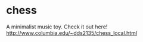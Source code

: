 chess
=====

A minimalist music toy. Check it out here! http://www.columbia.edu/~dds2135/chess_local.html

